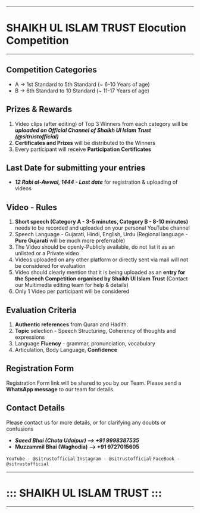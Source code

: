 ***
# SHAIKH UL ISLAM TRUST Elocution Competition
***


## Competition Categories
- A -> 1st Standard to 5th Standard (~ 6-10 Years of age)
- B -> 6th Standard to 10 Standard (~ 11-17 Years of age)

## Prizes & Rewards
1. Video clips (after editing) of Top 3 Winners from each category will be ***uploaded on Official Channel of Shaikh Ul Islam Trust (@sitrustofficial)***
2. **Certificates and Prizes** will be distributed to the Winners
3. Every participant will receive **Participation Certificates**

## Last Date for submitting your entries
- ***12 Rabi al-Awwal, 1444 - Last date*** for registration & uploading of videos

## Video - Rules
1. **Short speech (Category A - 3-5 minutes, Category B - 8-10 minutes)** needs to be recorded and uploaded on your personal YouTube channel 
2. Speech Language - Gujarati, Hindi, English, Urdu (Regional language - **Pure Gujarati** will be much more preferrable)
3. The Video should be openly-Publicly available, do not list it as an unlisted or a Private video
4. Videos uploaded on any other platform or directly sent via mail will not be considered for evaluation
5. Video should clearly mention that it is being uploaded as an **entry for the Speech Competition organised by Shaikh Ul Islam Trust** (Contact our Multimedia editing team for help & details)
6. Only 1 Video per participant will be considered

## Evaluation Criteria
1. **Authentic references** from Quran and Hadith.
2. **Topic** selection - Speech Structuring, Coherency of thoughts and expressions 
3. Language **Fluency** - grammar, pronunciation, vocabulary
4. Articulation, Body Language, **Confidence**

## Registration Form
Registration Form link will be shared to you by our Team. Please send a **WhatsApp message** to our team for details. 

## Contact Details 
Please contact us for more details, or for clarifying any doubts or confusions
- ***Saeed Bhai (Chota Udaipur) --> +91 9998387535***
- **Muzzammil Bhai (Waghodia) --> +91 9727015605**

`YouTube - @sitrustofficial`
`Instagram - @sitrustofficial`
`FaceBook - @sitrustofficial`

***
# ::: SHAIKH UL ISLAM TRUST :::
***
